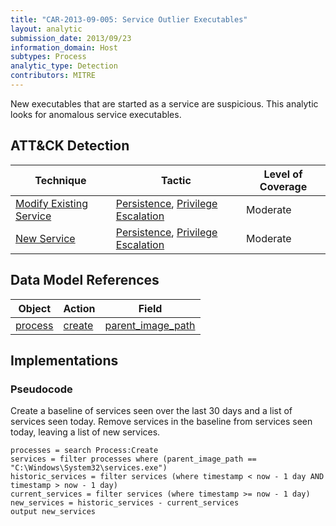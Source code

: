```yaml
---
title: "CAR-2013-09-005: Service Outlier Executables"
layout: analytic
submission_date: 2013/09/23
information_domain: Host
subtypes: Process
analytic_type: Detection
contributors: MITRE
---
```


New executables that are started as a service are suspicious. This analytic looks for anomalous service executables.

## ATT&CK Detection

|Technique |Tactic |Level of Coverage |
|---|---|---|
|[Modify Existing Service](https://attack.mitre.org/techniques/T1031/)|[Persistence](https://attack.mitre.org/tactics/TA0003/), [Privilege Escalation](https://attack.mitre.org/tactics/TA0004/)|Moderate|
|[New Service](https://attack.mitre.org/techniques/T1050/)|[Persistence](https://attack.mitre.org/tactics/TA0003/), [Privilege Escalation](https://attack.mitre.org/tactics/TA0004/)|Moderate|

## Data Model References

|Object|Action|Field|
|---|---|---|
|[process](../data_model/process) | [create](../data_model/process#create) | [parent_image_path](../data_model/process#parent_image_path) |


## Implementations

### Pseudocode

Create a baseline of services seen over the last 30 days and a list of services seen today. Remove services in the baseline from services seen today, leaving a list of new services.

```
processes = search Process:Create
services = filter processes where (parent_image_path == "C:\Windows\System32\services.exe")
historic_services = filter services (where timestamp < now - 1 day AND timestamp > now - 1 day)
current_services = filter services (where timestamp >= now - 1 day)
new_services = historic_services - current_services
output new_services
```

